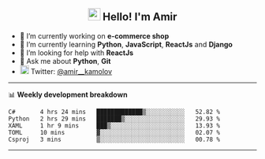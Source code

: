 <h2 align="center"><img src="https://media.giphy.com/media/hvRJCLFzcasrR4ia7z/giphy.gif" width="25px"> Hello! I'm Amir</h2>

- 🔭 I’m currently working on **e-commerce shop**
- 🌱 I’m currently learning **Python**, **JavaScript**, **ReactJs** and **Django**
- 🤔 I’m looking for help with **ReactJs**
- 💬 Ask me about **Python**, **Git**
- <img alt="Amir Kamolov | Twitter" width="18px" src="https://raw.githubusercontent.com/peterthehan/peterthehan/master/assets/twitter.svg" /> Twitter: [@amir__kamolov ](https://twitter.com/amir__kamolov)

---

📊 **Weekly development breakdown**
<!--START_SECTION:waka-->
```text
C#       4 hrs 24 mins   █████████████▒░░░░░░░░░░░   52.82 % 
Python   2 hrs 29 mins   ███████▒░░░░░░░░░░░░░░░░░   29.93 % 
XAML     1 hr 9 mins     ███▒░░░░░░░░░░░░░░░░░░░░░   13.93 % 
TOML     10 mins         ▓░░░░░░░░░░░░░░░░░░░░░░░░   02.07 % 
Csproj   3 mins          ▒░░░░░░░░░░░░░░░░░░░░░░░░   00.78 % 
```
<!--END_SECTION:waka-->

---
